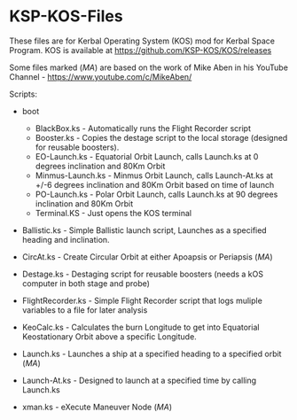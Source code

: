 # KSP-KOS-Files
These files are for Kerbal Operating System (KOS) mod for Kerbal Space Program. KOS is available at https://github.com/KSP-KOS/KOS/releases

Some files marked (*MA*) are based on the work of Mike Aben in his YouTube Channel - https://www.youtube.com/c/MikeAben/

Scripts:
* boot
  * BlackBox.ks - Automatically runs the Flight Recorder script
  * Booster.ks - Copies the destage script to the local storage (designed for reusable boosters).
  * EO-Launch.ks - Equatorial Orbit Launch, calls Launch.ks at 0 degrees inclination and 80Km Orbit
  * Minmus-Launch.ks - Minmus Orbit Launch, calls Launch-At.ks at +/-6 degrees inclination and 80Km Orbit based on time of launch
  * PO-Launch.ks - Polar Orbit Launch, calls Launch.ks at 90 degrees inclination and 80Km Orbit
  * Terminal.KS - Just opens the KOS terminal

* Ballistic.ks - Simple Ballistic launch script, Launches as a specified heading and inclination.
* CircAt.ks - Create Circular Orbit at either Apoapsis or Periapsis (*MA*)
* Destage.ks - Destaging script for reusable boosters (needs a kOS computer in both stage and probe)
* FlightRecorder.ks - Simple Flight Recorder script that logs muliple variables to a file for later analysis
* KeoCalc.ks - Calculates the burn Longitude to get into Equatorial Keostationary Orbit above a specific Longitude.
* Launch.ks - Launches a ship at a specified heading to a specified orbit (*MA*)
* Launch-At.ks - Designed to launch at a specified time by calling Launch.ks
* xman.ks - eXecute Maneuver Node (*MA*)
